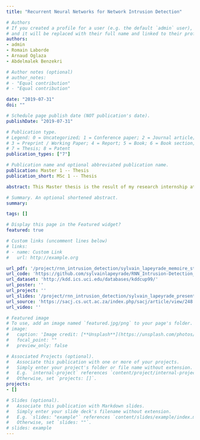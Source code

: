 ```yaml
---
title: "Recurrent Neural Networks for Network Intrusion Detection"

# Authors
# If you created a profile for a user (e.g. the default `admin` user), write the username (folder name) here 
# and it will be replaced with their full name and linked to their profile.
authors:
- admin
- Romain Laborde
- Arnaud Oglaza
- Abdelmalek Benzekri

# Author notes (optional)
# author_notes:
# - "Equal contribution"
# - "Equal contribution"

date: "2019-07-31"
doi: ""

# Schedule page publish date (NOT publication's date).
publishDate: "2019-07-31"

# Publication type.
# Legend: 0 = Uncategorized; 1 = Conference paper; 2 = Journal article;
# 3 = Preprint / Working Paper; 4 = Report; 5 = Book; 6 = Book section;
# 7 = Thesis; 8 = Patent
publication_types: ["7"]

# Publication name and optional abbreviated publication name.
publication: Master 1 -- Thesis
publication_short: MSc 1 -- Thesis

abstract: This Master thesis is the result of my research internship at [IRIT](https://www.irit.fr/). The goal was to study Deep Learning techniques such as Reccurent Neural Networks (RNN)for network intrusion detection. Using the widely used KD'99 network intrusion dataset, I implemented Long-Short Term Memory (LSTM) and Gated Recurrent Unit (GRU) models. I then compared my performance with other research results and tried to evaluate the model’s performance on other datasets.

# Summary. An optional shortened abstract.
summary: 

tags: []

# Display this page in the Featured widget?
featured: true

# Custom links (uncomment lines below)
# links:
# - name: Custom Link
#   url: http://example.org

url_pdf: '/project/rnn_intrusion_detection/sylvain_lapeyrade_memoire_stage_m1.pdf'
url_code: 'https://github.com/sylvainlapeyrade/RNN_Intrusion-Detection_Keras'
url_dataset: 'http://kdd.ics.uci.edu/databases/kddcup99/'
url_poster: ''
url_project: ''
url_slides: '/project/rnn_intrusion_detection/sylvain_lapeyrade_presentation_stage_m1.pdf'
url_source: 'https://sacj.cs.uct.ac.za/index.php/sacj/article/view/248'
url_video: ''

# Featured image
# To use, add an image named `featured.jpg/png` to your page's folder. 
# image:
#   caption: 'Image credit: [**Unsplash**](https://unsplash.com/photos/pLCdAaMFLTE)'
#   focal_point: ""
#   preview_only: false

# Associated Projects (optional).
#   Associate this publication with one or more of your projects.
#   Simply enter your project's folder or file name without extension.
#   E.g. `internal-project` references `content/project/internal-project/index.md`.
#   Otherwise, set `projects: []`.
projects:
- []

# Slides (optional).
#   Associate this publication with Markdown slides.
#   Simply enter your slide deck's filename without extension.
#   E.g. `slides: "example"` references `content/slides/example/index.md`.
#   Otherwise, set `slides: ""`.
# slides: example
---
```


<!-- {{% callout note %}}
Click the *Cite* button above to demo the feature to enable visitors to import publication metadata into their reference management software.
{{% /callout %}}

{{% callout note %}}
Create your slides in Markdown - click the *Slides* button to check out the example.
{{% /callout %}}

Supplementary notes can be added here, including [code, math, and images](https://wowchemy.com/docs/writing-markdown-latex/). -->
